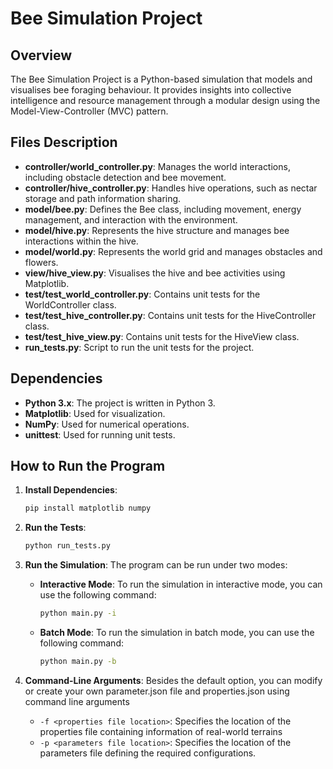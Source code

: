 # Bee Simulation Project

## Overview
The Bee Simulation Project is a Python-based simulation that models and visualises bee foraging behaviour. It provides insights into collective intelligence and resource management through a modular design using the Model-View-Controller (MVC) pattern.

## Files Description
- **controller/world_controller.py**: Manages the world interactions, including obstacle detection and bee movement.
- **controller/hive_controller.py**: Handles hive operations, such as nectar storage and path information sharing.
- **model/bee.py**: Defines the Bee class, including movement, energy management, and interaction with the environment.
- **model/hive.py**: Represents the hive structure and manages bee interactions within the hive.
- **model/world.py**: Represents the world grid and manages obstacles and flowers.
- **view/hive_view.py**: Visualises the hive and bee activities using Matplotlib.
- **test/test_world_controller.py**: Contains unit tests for the WorldController class.
- **test/test_hive_controller.py**: Contains unit tests for the HiveController class.
- **test/test_hive_view.py**: Contains unit tests for the HiveView class.
- **run_tests.py**: Script to run the unit tests for the project.

## Dependencies
- **Python 3.x**: The project is written in Python 3.
- **Matplotlib**: Used for visualization.
- **NumPy**: Used for numerical operations.
- **unittest**: Used for running unit tests.

## How to Run the Program

1. **Install Dependencies**:
   ```bash
   pip install matplotlib numpy
   ```

2. **Run the Tests**:
   ```bash
   python run_tests.py
   ```

3. **Run the Simulation**:
   The program can be run under two modes:
   - **Interactive Mode**: To run the simulation in interactive mode, you can use the following command:
     ```bash
     python main.py -i
     ```
   - **Batch Mode**: To run the simulation in batch mode, you can use the following command:
     ```bash
     python main.py -b
     ```

4. **Command-Line Arguments**:
   Besides the default option, you can modify or create your own parameter.json file and properties.json using command line arguments
   - `-f <properties file location>`: Specifies the location of the properties file containing information of real-world terrains
   - `-p <parameters file location>`: Specifies the location of the parameters file defining the required configurations.